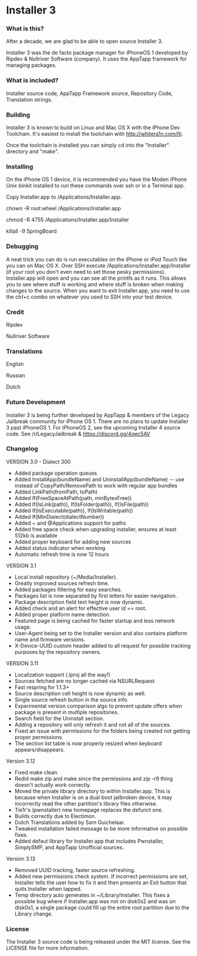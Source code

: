 # Installer 3

### What is this?

After a decade, we are glad to be able to open source Installer 3.

Installer 3 was the de facto package manager for iPhoneOS 1 developed by Ripdev & Nullriver Software (company). It uses the AppTapp framework for managing packages.

### What is included?

Installer source code, AppTapp Framework source, Repository Code, Translation strings.

### Building

Installer 3 is known to build on Linux and Mac OS X with the iPhone Dev Toolchain. It's easiest to install the toolchain with http://whitera1n.com/lti.

Once the toolchain is installed you can simply cd into the "Installer" directory and "make".

### Installing

On the iPhone OS 1 device, it is recommended you have the Moden iPhone Unix binkit installed to run these commands over ssh or in a Terminal app.

Copy Installer.app to /Applications/Installer.app.

chown -R root:wheel /Applications/Installer.app

chmod -R 4755 /Applications/Installer.app/Installer

killall -9 SpringBoard

### Debugging 

A neat trick you can do is run executables on the iPhone or iPod Touch like you can on Mac OS X. Over SSH execute /Applications/Installer.app/Installer (if your root you don't even need to set those pesky permissions). Installer.app will open and you can see all the printfs as it runs. This allows you to see where stuff is working and where stuff is broken when making changes to the source. When you want to exit Installer.app, you need to use the ctrl+c combo on whatever you used to SSH into your test device.

### Credit

Ripdev

Nullriver Software

### Translations

English 

Russian 

Dutch

### Future Development

Installer 3 is being further developed by AppTapp & members of the Legacy Jailbreak community for iPhone OS 1. There are no plans to update Installer 3 past iPhoneOS 1. For iPhoneOS 2, see the upcoming Installer 4 source code. See /r/LegacyJailbreak & https://discord.gg/4qec5AV

### Changelog 

VERSION 3.0 - Dialect 300

- Added package operation queues
- Added InstallApp(bundleName) and UninstallApp(bundleName) -- use instead of CopyPath/RemovePath to work with regular app bundles
- Added LinkPath(fromPath, toPath)
- Added If(FreeSpaceAtPath(path, minBytesFree))
- Added If(IsLink(path)), If(IsFolder(path)), If(IsFile(path))
- Added If(IsExecutable(path)), If(IsWritable(path))
- Added If(MinDialect(dialectNumber))
- Added ~ and @Applications support for paths
- Added free space check when upgrading installer, ensures at least 512kb is available
- Added proper keyboard for adding new sources
- Added status indicator when working
- Automatic refresh time is now 12 hours


VERSION 3.1

- Local install repository (~/Media/Installer).
- Greatly improved sources refresh time.
- Added packages filtering for easy searches.
- Packages list is now separated by first letters for easier navigation.
- Package description field text height is now dynamic.
- Added check and an alert for effective user id == root.
- Added proper platform name detection.
- Featured page is being cached for faster startup and less network usage.
- User-Agent being set to the Installer version and also contains platform name and firmware versions.
- X-Device-UUID custom header added to all request for possible tracking purposes by the repository owners.


VERSION 3.11

- Localization support (.lproj all the way!)
- Sources fetched are no longer cached via NSURLRequest
- Fast respring for 1.1.3+
- Source description cell height is now dynamic as well.
- Single source refresh button in the source info.
- Experimental version comparison algo to prevent update offers when package is present in multiple repositories.
- Search field for the Uninstall section.
- Adding a repository will only refresh it and not all of the sources.
- Fixed an issue with permissions for the folders being created not getting proper permissions.
- The section list table is now properly resized when keyboard appears/disappears.

Version 3.12

- Fixed make clean.
- Redid make zip and make since the permissions and zip -r9 thing doesn't actually work correctly.
- Moved the private library directory to within Installer.app. This is because when Installer is on a dual boot jailbroken device, it may incorrectly read the other partition's library files otherwise.
- Tie1r's (pwnstaller) new homepage replaces the defunct one.
- Builds correctly due to Electimon.
- Dutch Translations added by Sam Guichelaar.
- Tweaked installation failed message to be more informative on possible fixes.
- Added defaut library for Installer.app that includes Pwnstaller, SimplySMP, and AppTapp Unofficial sources.

Version 3.13 

- Removed UUID tracking, faster source refreshing.
- Added new permissions check system. If incorrect permissions are set, Installer tells the user how to fix it and then presents an Exit button that quits Installer when tapped. 
- Temp directory auto generates in ~/Library/Installer. This fixes a possible bug where if Installer.app was not on disk0s2 and was on disk0s1, a single package could fill up the entire root partition due to the Library change.

### License

The Installer 3 source code is being released under the MIT license. See the LICENSE file for more information.


